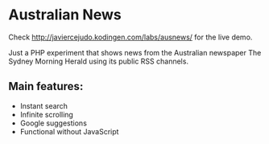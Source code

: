 # Australian News

Check http://javiercejudo.kodingen.com/labs/ausnews/ for the live demo.

Just a PHP experiment that shows news from the Australian newspaper
The Sydney Morning Herald using its public RSS channels.

## Main features:

- Instant search
- Infinite scrolling
- Google suggestions
- Functional without JavaScript
